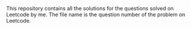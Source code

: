 This repository contains all the solutions for the questions solved on Leetcode by me. The file name is the question number of the problem on Leetcode.
